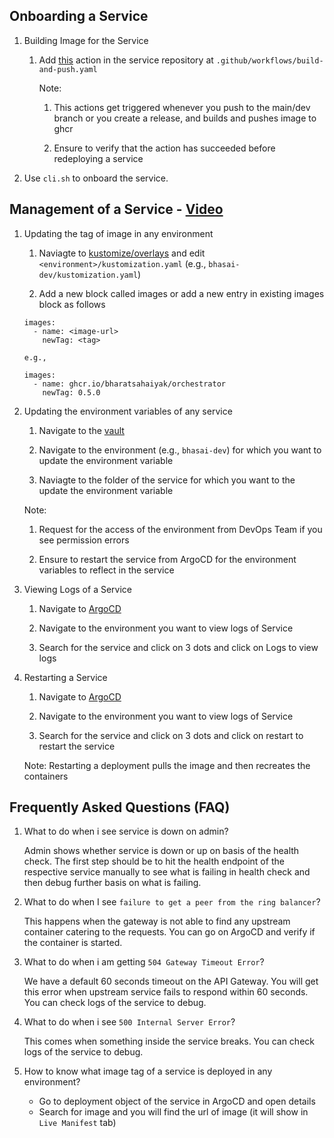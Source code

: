 ## Onboarding a Service

1. Building Image for the Service

    1. Add [this](https://github.com/Samagra-Development/devops/blob/main/examples/workflows/build-and-push.yaml) action in the service repository at `.github/workflows/build-and-push.yaml`

        Note: 
        
        1. This actions get triggered whenever you push to the main/dev branch or you create a release, and builds and pushes image to ghcr

        2. Ensure to verify that the action has succeeded before redeploying a service

2. Use `cli.sh` to onboard the service. 

## Management of a Service - [Video](https://drive.google.com/file/d/1xBJEpFBi90L72OEA7GSjdNyNk4Pb9PQB/view)

1. Updating the tag of image in any environment

    1. Naviagte to [kustomize/overlays](https://github.com/BharatSahAIyak/k8s/tree/v2/kustomize/overlays) and edit `<environment>/kustomization.yaml` (e.g., `bhasai-dev/kustomization.yaml`)

    2. Add a new block called images or add a new entry in existing images block as follows

    ```
    images:
      - name: <image-url>
        newTag: <tag>

    e.g.,

    images:
      - name: ghcr.io/bharatsahaiyak/orchestrator
        newTag: 0.5.0 
    ```

2. Updating the environment variables of any service

    1. Navigate to the [vault](https://vault.k8s.bhasai.samagra.io/ui/)

    2. Navigate to the environment (e.g., `bhasai-dev`) for which you want to update the environment variable

    3. Naviagte to the folder of the service for which you want to the update the environment variable

    Note: 
    1. Request for the access of the environment from DevOps Team if you see permission errors

    2. Ensure to restart the service from ArgoCD for the environment variables to reflect in the service

3. Viewing Logs of a Service

    1. Navigate to [ArgoCD](https://ci.k8s.bhasai.samagra.io/)

    2. Navigate to the environment you want to view logs of Service

    3. Search for the service and click on 3 dots and click on Logs to view logs

4. Restarting a Service

    1. Navigate to [ArgoCD](https://ci.k8s.bhasai.samagra.io/)

    2. Navigate to the environment you want to view logs of Service

    3. Search for the service and click on 3 dots and click on restart to restart the service

    Note: Restarting a deployment pulls the image and then recreates the containers

## Frequently Asked Questions (FAQ)

1. What to do when i see service is down on admin?

    Admin shows whether service is down or up on basis of the health check. The first step should be to hit the health endpoint of the respective service manually to see what is failing in health check and then debug further basis on what is failing. 

2. What to do when I see `failure to get a peer from the ring balancer`?

    This happens when the gateway is not able to find any upstream container catering to the requests. You can go on ArgoCD and verify if the container is started.

3. What to do when i am getting `504 Gateway Timeout Error`?

    We have a default 60 seconds timeout on the API Gateway. You will get this error when upstream service fails to respond within 60 seconds. You can check logs of the service to debug.

4. What to do when i see `500 Internal Server Error`?

    This comes when something inside the service breaks. You can check logs of the service to debug.

5. How to know what image tag of a service is deployed in any environment?

    - Go to deployment object of the service in ArgoCD and open details
    - Search for image and you will find the url of image (it will show in `Live Manifest` tab)
